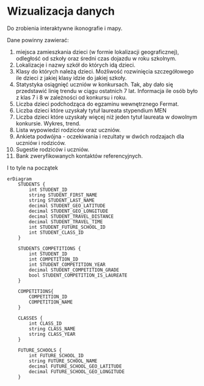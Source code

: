 # Wizualizacja danych

Do zrobienia interaktywne ikonografie i mapy.

Dane powinny zawierać:

1. miejsca zamieszkania dzieci (w formie lokalizacji geograficznej), odległość od szkoły oraz średni czas dojazdu w roku szkolnym.
2. Lokalizacje i nazwy szkół do których idą dzieci.
3. Klasy do których należą dzieci. Możliwość rozwinięcia szczegółowego ile dzieci z jakiej klasy idzie do jakiej szkoły.
4. Statystyka osiągnięć uczniów w konkursach. Tak, aby dało się przedstawić linię trendu w ciągu ostatnich 7 lat. Informacja ile osób było z klas 7 i 8 w zależności od konkursu i roku.
5. Liczba dzieci podchodząca do egzaminu wewnętrznego Fermat.
6. Liczba dzieci które uzyskały tytuł laureata stypendium MEN
7. Liczba dzieci które uzyskały więcej niż jeden tytuł laureata w dowolnym konkursie. Wykres, trend.
8. Lista wypowiedzi rodziców oraz uczniów.
9. Ankieta podwójna - oczekiwania i rezultaty w dwóch rodzajach dla uczniów i rodziców.
10. Sugestie rodziców i uczniów.
11. Bank zweryfikowanych kontaktów referencyjnych.

I to tyle na początek

```mermaid
erDiagram
    STUDENTS {
        int STUDENT_ID
        string STUDENT_FIRST_NAME
        string STUDENT_LAST_NAME
        decimal STUDENT_GEO_LATITUDE
        decimal STUDENT_GEO_LONGITUDE
        decimal STUDENT_TRAVEL_DISTANCE
        decimal STUDENT_TRAVEL_TIME
        int STUDENT_FUTURE_SCHOOL_ID
        int STUDENT_CLASS_ID
    }

    STUDENTS_COMPETITIONS {
        int STUDENT_ID
        int COMPETITION_ID
        int STUDENT_COMPETITION_YEAR
        decimal STUDENT_COMPETITION_GRADE
        bool STUDENT_COMPETITION_IS_LAUREATE
    }

    COMPETITIONS{
        COMPETITION_ID
        COMPETITION_NAME
    }

    CLASSES {
        int CLASS_ID
        string CLASS_NAME
        string CLASS_YEAR
    }

    FUTURE_SCHOOLS {
        int FUTURE_SCHOOL_ID
        string FUTURE_SCHOOL_NAME
        decimal FUTURE_SCHOOL_GEO_LATITUDE
        decimal FUTURE_SCHOOL_GEO_LONGITUDE
    }
```
